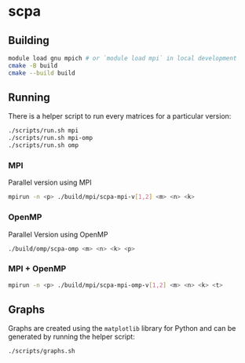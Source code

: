 # scpa

## Building

```bash
module load gnu mpich # or `module load mpi` in local development
cmake -B build
cmake --build build
```

## Running

There is a helper script to run every matrices for a particular version:

```bash
./scripts/run.sh mpi
./scripts/run.sh mpi-omp
./scripts/run.sh omp
```

### MPI

Parallel version using MPI

```bash
mpirun -n <p> ./build/mpi/scpa-mpi-v[1,2] <m> <n> <k>
```

### OpenMP

Parallel Version using OpenMP

```bash
./build/omp/scpa-omp <m> <n> <k> <p>
```

### MPI + OpenMP

```bash
mpirun -n <p> ./build/mpi/scpa-mpi-omp-v[1,2] <m> <n> <k> <t>
```

## Graphs

Graphs are created using the `matplotlib` library for Python and can be
generated by running the helper script:

```bash
./scripts/graphs.sh
```
